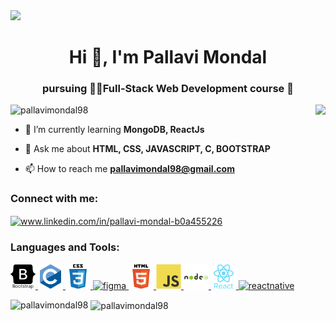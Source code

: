 <img src="https://github.com/pallavimondal98/pallavimondal98/blob/main/Hii%20I%E2%80%99m%20Pallavi%20Mondal.gif" width="1000">
<h1 align="center">Hi 👋, I'm Pallavi Mondal</h1>
<h3 align="center">pursuing 👨‍💻Full-Stack Web Development course 🚀</h3>
<img align="right" alt:"coding" width:"500" src="https://media3.giphy.com/media/VIKOfvqJHcVDrdVivT/200.gif?cid=82a1493bxfroqpbewx5ihg71430opflm4rb2g8hp1cb34wl8&ep=v1_gifs_related&rid=200.gif&ct=g">

<p align="left"> <img src="https://komarev.com/ghpvc/?username=pallavimondal98&label=Profile%20views&color=0e75b6&style=flat" alt="pallavimondal98" /> </p>

- 🌱 I’m currently learning **MongoDB, ReactJs**

- 💬 Ask me about **HTML, CSS, JAVASCRIPT, C, BOOTSTRAP**

- 📫 How to reach me **pallavimondal98@gmail.com**

<h3 align="left">Connect with me:</h3>
<p align="left">
<a href="https://linkedin.com/in/www.linkedin.com/in/pallavi-mondal-b0a455226" target="blank"><img align="center" src="https://raw.githubusercontent.com/rahuldkjain/github-profile-readme-generator/master/src/images/icons/Social/linked-in-alt.svg" alt="www.linkedin.com/in/pallavi-mondal-b0a455226" height="30" width="40" /></a>
</p>

<h3 align="left">Languages and Tools:</h3>
<p align="left"> <a href="https://getbootstrap.com" target="_blank" rel="noreferrer"> <img src="https://raw.githubusercontent.com/devicons/devicon/master/icons/bootstrap/bootstrap-plain-wordmark.svg" alt="bootstrap" width="40" height="40"/> </a> <a href="https://www.cprogramming.com/" target="_blank" rel="noreferrer"> <img src="https://raw.githubusercontent.com/devicons/devicon/master/icons/c/c-original.svg" alt="c" width="40" height="40"/> </a> <a href="https://www.w3schools.com/css/" target="_blank" rel="noreferrer"> <img src="https://raw.githubusercontent.com/devicons/devicon/master/icons/css3/css3-original-wordmark.svg" alt="css3" width="40" height="40"/> </a> <a href="https://www.figma.com/" target="_blank" rel="noreferrer"> <img src="https://www.vectorlogo.zone/logos/figma/figma-icon.svg" alt="figma" width="40" height="40"/> </a> <a href="https://www.w3.org/html/" target="_blank" rel="noreferrer"> <img src="https://raw.githubusercontent.com/devicons/devicon/master/icons/html5/html5-original-wordmark.svg" alt="html5" width="40" height="40"/> </a> <a href="https://developer.mozilla.org/en-US/docs/Web/JavaScript" target="_blank" rel="noreferrer"> <img src="https://raw.githubusercontent.com/devicons/devicon/master/icons/javascript/javascript-original.svg" alt="javascript" width="40" height="40"/> </a> <a href="https://nodejs.org" target="_blank" rel="noreferrer"> <img src="https://raw.githubusercontent.com/devicons/devicon/master/icons/nodejs/nodejs-original-wordmark.svg" alt="nodejs" width="40" height="40"/> </a> <a href="https://reactjs.org/" target="_blank" rel="noreferrer"> <img src="https://raw.githubusercontent.com/devicons/devicon/master/icons/react/react-original-wordmark.svg" alt="react" width="40" height="40"/> </a> <a href="https://reactnative.dev/" target="_blank" rel="noreferrer"> <img src="https://reactnative.dev/img/header_logo.svg" alt="reactnative" width="40" height="40"/> </a> </p>

<p><img align="left" src="https://github-readme-stats.vercel.app/api/top-langs?username=pallavimondal98&show_icons=true&locale=en&layout=compact" alt="pallavimondal98"/></p>

<p>&nbsp;<img align="center" src="https://github-readme-stats.vercel.app/api?username=pallavimondal98&show_icons=true&locale=en" alt="pallavimondal98" /></p>


